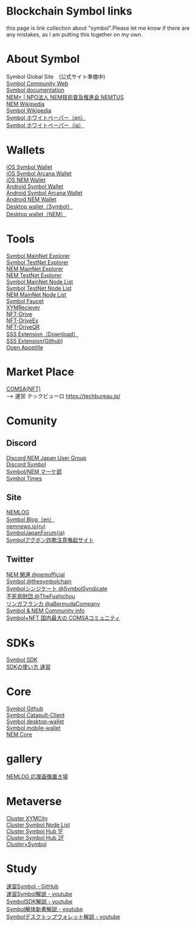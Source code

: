 # Blockchain Symbol links
this page is link collection about "symbol".Please let me know if there are any mistakes, as I am putting this together on my own.

# About Symbol
Symbol Global Site　(公式サイト準備中)<br>
[Symbol Community Web](https://symbol-community.com)<br>
[Symbol documentation](https://docs.symbol.dev/ja/index.html)<br>
[NEM+ | NPO法人 NEM技術普及推進会 NEMTUS](https://nemtus.com/)<br>
[NEM Wikipedia](https://ja.wikipedia.org/wiki/NEM_(暗号通貨))<br>
[Symbol Wikipedia](https://ja.wikipedia.org/wiki/Symbol_(ブロックチェーン))<br>
[Symbol ホワイトペーパー（en）](https://symbol.openapostille.com/apostille/2617CDEDA05679A1FE9F14E826BFAE7D21216041B8BB52F6076EF13BF9792FBB)<br>
[Symbol ホワイトペーパー（ja）](https://nemlog.nem.social/blog/44259)<br>


# Wallets
[iOS Symbol Wallet](https://apps.apple.com/jp/app/symbol-wallet/id1528741845)<br>
[iOS Symbol Arcana Wallet](https://apps.apple.com/jp/app/arcana-wallet/id1603599435)<br>
[iOS NEM Wallet](https://apps.apple.com/jp/app/nem-wallet/id1227112677)<br>
[Android Symbol Wallet](https://play.google.com/store/apps/details?id=nem.group.symbol.wallet&hl=ja&gl=US)<br>
[Android Symbol Arcana Wallet](https://play.google.com/store/apps/details?id=com.shu.software.symbol_arcana&hl=en_US&gl=US)<br>
[Android NEM Wallet](https://play.google.com/store/apps/details?id=org.nem.nac.mainnet&hl=en_US&gl=US)<br>
[Desktop wallet（Symbol）](https://github.com/symbol/desktop-wallet)<br>
[Desktop wallet（NEM）](https://github.com/NemProject/NanoWallet/tree/2.4.4)<br>

# Tools
[Symbol MainNet Explorer](https://symbol.fyi/)<br>
[Symbol TestNet Explorer](https://testnet.symbol.fyi/)<br>
[NEM MainNet Explorer](https://explorer.nemtool.com/)<br>
[NEM TestNet Explorer](https://testnet-explorer.nemtool.com/)<br>
[Symbol MainNet Node List](https://symbolnodes.org/nodes/)<br>
[Symbol TestNet Node List](https://symbolnodes.org/nodes_testnet/)<br>
[NEM MainNet Node List](https://nemnodes.org/nodes/)<br>
[Symbol Faucet](https://testnet.symbol.tools/)<br>
[XYMReciever](https://xembook.github.io/xembook/xemreceiver)<br>
[NFT-Drive](https://www.nft-drive.com/)<br>
[NFT-DriveEx](https://www.nft-drive.com/service/index.html)<br>
[NFT-DriveQR](https://www.nft-drive.com/service/index.html)<br>
[SSS Extension（Download）](https://chrome.google.com/webstore/detail/sss-extension/llildiojemakefgnhhkmiiffonembcan?hl=ja)<br>
[SSS Extension(Github)](https://github.com/inatatsu-tatsuhiro/SSS-Extension/wiki/Applications)<br>
[Open Apostille](https://symbol.openapostille.com/)<br>

# Market Place
[COMSA(NFT)](https://comsa.io/ja)<br>
--> 運営 テックビューロ https://techbureau.jp/

# Comunity
## Discord
[Discord NEM Japan User Group](https://discord.gg/5CKEnxsJkX)<br>
[Discord Symbol](https://discord.gg/xymcity)<br>
[Symbol/NEM マーケ部](https://discord.gg/TT2tvxFfN4)<br>
[Symbol Times](https://discord.gg/28evg3zQpK )<br>

## Site
[NEMLOG](https://nemlog.nem.social/)<br>
[Symbol Blog（en）](https://symbolblog.com/)<br>
[nemnews.io(ru)](https://nemnews.io/)<br>
[SymbolJapanForum(ja)](https://github.com/ymuichiro/symbol_japan_forum)<br>
[Symbolアグボン詐欺注意喚起サイト](https://sites.google.com/view/symbol-fraud-prevention-req)<br>

## Twitter
[NEM 関連 @nemofficial](https://twitter.com/nemofficial)<br>
[Symbol @thesymbolchain](https://twitter.com/thesymbolchain)<br>
[Symbolシンジケート @SymbolSyndicate](https://twitter.com/SymbolSyndicate)<br>
[不死鳥財団 @TheFushichou](https://twitter.com/TheFushichou)<br>
[リンガフランカ @aBermudaCompany](https://twitter.com/aBermudaCompany)<br>
[Symbol & NEM Community info](https://twitter.com/symnem_com_info)<br>
[Symbol×NFT 国内最大の COMSAコミュニティ](https://twitter.com/i/communities/1496796104482254849)<br>

# SDKs
[Symbol SDK](https://docs.symbol.dev/ja/sdk.html)<br>
[SDKの使い方 速習](https://github.com/xembook/quick_learning_symbol)<br>

# Core
[Symbol Github](https://github.com/symbol)<br>
[Symbol Catapult-Client](https://github.com/symbol/catapult-client)<br>
[Symbol desktop-wallet](https://github.com/symbol/desktop-wallet)<br>
[Symbol mobile-wallet](https://github.com/symbol/mobile-wallet)<br>
[NEM Core](https://github.com/NemProject/nem.core)<br>

# gallery
[NEMLOG 応援画像置き場](https://nemlog.nem.social/marche/m18625609d8b0634625609d8b063697495c)<br>

# Metaverse
[Cluster XYMCity](https://cluster.mu/w/a3115279-6d7a-4f6d-99f6-a010eca51e99)<br>
[Cluster Symbol Node List](https://cluster.mu/w/600aef90-7116-49ca-9aa2-ce2f9f74f0b7)<br>
[Cluster Symbol Hub 1F](https://cluster.mu/w/311ec02e-7f69-40e8-9fab-b703e6be1f99)<br>
[Cluster Symbol Hub 2F](https://cluster.mu/zh-CN/w/a7c4fa72-cd38-41cc-ae13-eac645b872c6)<br>
[Cluster×Symbol](https://cluster.mu/w/202a839c-b0e9-49c8-8968-a994528b66f9)<br>

# Study
[速習Symbol - GitHub](https://github.com/xembook/quick_learning_symbol)<br>
[速習Symbol解説 - youtube](https://youtube.com/playlist?list=PLifx63Bv-tdNXe3DqVQtqphIbGm2Ikl3a)<br>
[SymbolSDK解説 - youtube](https://youtube.com/playlist?list=PLifx63Bv-tdONIPME-9xE3GACJ2JKdEMX)<br>
[Symbol解体新書解説 - youtube](https://youtube.com/playlist?list=PLifx63Bv-tdPdRYxtX4e1iVS5eK-WX9ny)<br>
[Symbolデスクトップウォレット解説 - youtube](https://youtube.com/playlist?list=PLifx63Bv-tdM27OZnne3-5IOvGyI_zijX)<br>
